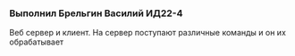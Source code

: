 ### Выполнил Брельгин Василий ИД22-4


Веб сервер и клиент. На сервер поступают различные команды и он их обрабатывает